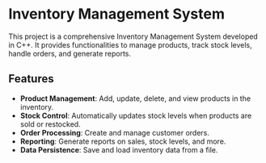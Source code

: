 # Inventory Management System

This project is a comprehensive Inventory Management System developed in C++. It provides functionalities to manage products, track stock levels, handle orders, and generate reports.

## Features

*   **Product Management**: Add, update, delete, and view products in the inventory.
*   **Stock Control**: Automatically updates stock levels when products are sold or restocked.
*   **Order Processing**: Create and manage customer orders.
*   **Reporting**: Generate reports on sales, stock levels, and more.
*   **Data Persistence**: Save and load inventory data from a file.


